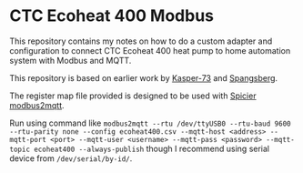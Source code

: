 # CTC Ecoheat 400 Modbus
This repository contains my notes on how to do a custom adapter and configuration to 
connect CTC Ecoheat 400 heat pump to home automation system with Modbus and MQTT.

This repository is based on earlier work by [Kasper-73](https://github.com/kasper-73/CTC-GSi-8---Homeassistant) and 
[Spangsberg](https://github.com/Spangsberg/CTC-EcoHeat400---Homeassistant).

The register map file provided is designed to be used with [Spicier modbus2mqtt](https://github.com/mbs38/spicierModbus2mqtt).

Run using command like
```modbus2mqtt --rtu /dev/ttyUSB0 --rtu-baud 9600 --rtu-parity none --config ecoheat400.csv --mqtt-host <address> --mqtt-port <port> --mqtt-user <username> --mqtt-pass <password> --mqtt-topic ecoheat400 --always-publish```
though I recommend using serial device from ```/dev/serial/by-id/```.
